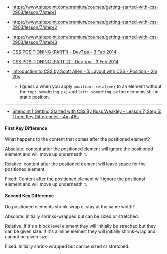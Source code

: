 * https://www.sitepoint.com/premium/courses/getting-started-with-css-2903/lesson/7/step/1
* https://www.sitepoint.com/premium/courses/getting-started-with-css-2903/lesson/7/step/2
* https://www.sitepoint.com/premium/courses/getting-started-with-css-2903/lesson/7/step/3

* [CSS POSITIONING (PART1) - DevTips - 3 Feb 2014](https://www.youtube.com/watch?v=kejG8G0dr5U&list=PLqGj3iMvMa4L731ispRfGAabXeRpM4RL6)
* [CSS POSITIONING (PART 2) - DevTips - 3 Feb 2014](https://www.youtube.com/watch?v=Rf6zAP4YnZA&list=PLqGj3iMvMa4L731ispRfGAabXeRpM4RL6&index=2)
* [Introduction to CSS by Scott Allen - 5: Layout with CSS - Position - 2m 20s](https://app.pluralsight.com/player?course=css-intro&author=scott-allen&name=css-layout&clip=1&mode=live)
  * I guess a when you apply `position: relative;` to an element without the `top: somehting px;` and `left: something px` the elemenis still in static position. 

---
 
- [Sitepoint | Getting Started with CSS By Russ Weakley - Lesson 7, Step 5: Three Key Differences - 4m 48s](https://www.sitepoint.com/premium/courses/getting-started-with-css-2903/lesson/7/step/5) 

#### First Key Difference

What happens to the content that comes after the positioned element?

Absolute: content after the positioned element will ignore the positioned element and will move up underneath it.

Relative: content after the positoned element will leave space for the positioned element.

Fixed: Content after the positioned element will ignore the positional element and will move up underneath it.

#### Second Key Difference 

Do positioned elements shrink-wrap or stay at the same width?

Absolute: Initially shrinks-wrapped but can be sized or stretched.

Relative: If it's a block level element they will initially be streched but they can be given size. If it's a inline element they will initially shrink-wrap and cannot be given size.

Fixed: Initially shrink-wrapped but can be sized or stretched.
